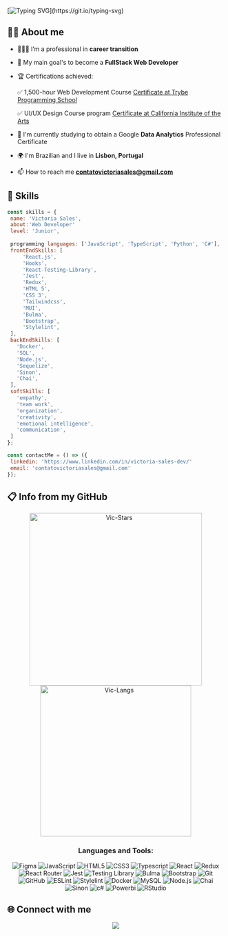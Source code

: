 [![Typing SVG](https://readme-typing-svg.demolab.com?font=Fira+Code&weight=500&size=17&pause=1000&color=CDAD94&width=435&lines=Welcome+to+my+profile%2C+I'm+Victoria!)](https://git.io/typing-svg)

## 👩‍🚀 About me

- 🙋🏻‍♀️ I’m a professional in **career transition**

- 🎯 My main goal's to become a **FullStack Web Developer**

- 🏆 Certifications achieved:

     ✅ 1,500-hour Web Development Course [Certificate at Trybe Programming School](https://www.credential.net/f85484d5-e25e-46d4-88f1-cf5ade050cb9)

     ✅ UI/UX Design Course program [Certificate at California Institute of the Arts](https://www.coursera.org/account/accomplishments/specialization/6VXEEWWREWAE)

- 🌱 I'm currently studying to obtain a Google **Data Analytics** Professional Certificate

- 🌍 I'm Brazilian and I live in **Lisbon, Portugal**

- 📫 How to reach me **contatovictoriasales@gmail.com**


## 🚀 Skills

 ```JavaScript
const skills = {
  name: 'Victoria Sales',
  about:'Web Developer'
  level: 'Junior',
  
  programming languages: ['JavaScript', 'TypeScript', 'Python', 'C#'],
  frontEndSkills: [
      'React.js',
      'Hooks',
      'React-Testing-Library',
      'Jest',
      'Redux',
      'HTML 5',
      'CSS 3',
      'Tailwindcss',
      'MUI',
      'Bulma',
      'Bootstrap',    
      'Stylelint',
  ],
  backEndSkills: [
    'Docker',
    'SQL',
    'Node.js',
    'Sequelize',
    'Sinon',
    'Chai',
  ],
  softSkills: [
    'empathy',
    'team work',
    'organization',
    'creativity',
    'emotional intelligence',
    'communication',
  ]
};

const contactMe = () => ({
  linkedin: 'https://www.linkedin.com/in/victoria-sales-dev/'
  email: 'contatovictoriasales@gmail.com'
});
```

## 📋 Info from my GitHub 
<div align="center">
<img width=400px src="https://github-readme-stats.vercel.app/api?username=VicSales28&show_icons=true&theme=transparent" alt="Vic-Stars" />
<img width=350px src="https://github-readme-stats.vercel.app/api/top-langs?username=VicSales28&show_icons=true&locale=en&layout=compact" alt="Vic-Langs" />
</div>

<h3 align="center"> Languages and Tools: </h3>
<div align="center">
      <img
        alt="Figma"
        src="https://img.shields.io/badge/figma-%23F24E1E.svg?style=for-the-badge&logo=figma&logoColor=white" />
      <img
        alt="JavaScript"
        src="https://img.shields.io/badge/javascript es6+-F7DF1E?style=for-the-badge&amp;logo=javascript&amp;logoColor=black"
      />
      <img
        alt="HTML5"
        src="https://img.shields.io/badge/html5-E34F26?style=for-the-badge&amp;logo=html5&amp;logoColor=white"
      />
      <img
        alt="CSS3"
        src="https://img.shields.io/badge/css3-1572B6?style=for-the-badge&amp;logo=css3&amp;logoColor=white"
      />
      <img
        alt="Typescript"
        src="https://img.shields.io/badge/typescript-%23007ACC.svg?style=for-the-badge&logo=typescript&logoColor=white"
      />
      <img
        alt="React"
        className="tool"
        src="https://img.shields.io/badge/react-61DAFB?style=for-the-badge&amp;logo=react&amp;logoColor=black"
      />
      <img
        alt="Redux"
        src="https://img.shields.io/badge/Redux-593D88?style=for-the-badge&logo=redux&logoColor=white"
      />
      <img
        alt="React Router"
        src="https://img.shields.io/badge/React_Router-CA4245?style=for-the-badge&logo=react-router&logoColor=white"
      />
      <img
        alt="Jest"
        src="https://img.shields.io/badge/Jest-323330?style=for-the-badge&logo=Jest&logoColor=white"
      />
      <img
        alt="Testing Library"
        src="https://img.shields.io/badge/testing%20library-323330?style=for-the-badge&logo=testing-library&logoColor=red"
      />
      <img
        alt="Bulma"
        src="https://img.shields.io/badge/Bulma-00D1B2?style=for-the-badge&logo=Bulma&logoColor=white"
      />
      <img
        alt="Bootstrap"
        src="https://img.shields.io/badge/Bootstrap-563D7C?style=for-the-badge&logo=bootstrap&logoColor=white"
      />
      <img
        alt="Git"
        src="https://img.shields.io/badge/git-F05032?style=for-the-badge&amp;logo=git&amp;logoColor=white"
      />
      <img
        alt="GitHub"
        src="https://img.shields.io/badge/github-181717?style=for-the-badge&amp;logo=github&amp;logoColor=white"
      />
      <img
        alt="ESLint"
        src="https://img.shields.io/badge/eslint-3A33D1?style=for-the-badge&logo=eslint&logoColor=white"
      />
      <img
        alt="Stylelint"
        src="https://img.shields.io/badge/stylelint-000?style=for-the-badge&logo=stylelint&logoColor=white"
      />
      <img
        alt="Docker"
        src="https://img.shields.io/badge/Docker-2CA5E0?style=for-the-badge&logo=docker&logoColor=white"
      />
      <img
        alt="MySQL"
        src="https://img.shields.io/badge/MySQL-005C84?style=for-the-badge&logo=mysql&logoColor=white"
      />
      <img
        alt="Node.js"
        src="https://img.shields.io/badge/Node.js-43853D?style=for-the-badge&logo=node.js&logoColor=white"
      />
      <img
        alt="Chai"
        src="https://img.shields.io/badge/chai.js-323330?style=for-the-badge&logo=chai&logoColor=red"
      />
      <img
        alt="Sinon"
        src="https://img.shields.io/badge/sinon.js-323330?style=for-the-badge&logo=sinon"
      />
     <img
        alt="c#"
        src="https://img.shields.io/badge/c%23-%23239120.svg?style=for-the-badge&logo=csharp&logoColor=white" />
      <img
        alt="Powerbi"
        src="https://img.shields.io/badge/power_bi-F2C811?style=for-the-badge&logo=powerbi&logoColor=black" />
     <img
        alt="RStudio"
        src="https://img.shields.io/badge/RStudio-4285F4?style=for-the-badge&logo=rstudio&logoColor=white" />
</div>


## 🌐 Connect with me
<p align="center">
  <a href="https://www.linkedin.com/in/victoria-sales/" target="_blank"><img
      src="https://img.shields.io/badge/-LinkedIn-%230077B5?style=for-the-badge&logo=linkedin&logoColor=white"
      target="_blank"></a>
</p>

